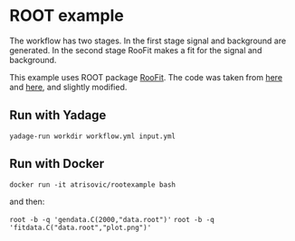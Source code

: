 # ROOT example
The workflow has two stages. In the first stage signal and background are generated. In the second stage RooFit makes a fit for the signal and background.

This example uses ROOT package [RooFit](https://root.cern.ch/roofit). 
The code was taken from [here](https://root.cern.ch/root/html/tutorials/roofit/rf502_wspacewrite.C.html) and [here](https://root.cern.ch/root/html/tutorials/roofit/rf503_wspaceread.C.html), and slightly modified.


## Run with Yadage

`yadage-run workdir workflow.yml input.yml`

## Run with Docker

`docker run -it atrisovic/rootexample bash`

and then:

`root -b -q 'gendata.C(2000,"data.root")'`
`root -b -q 'fitdata.C("data.root","plot.png")'`
